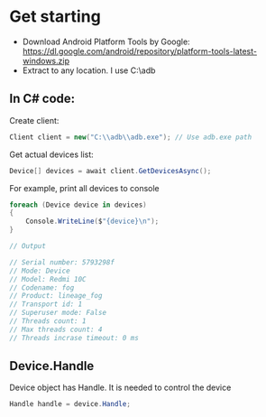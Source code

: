 # Get starting
- Download Android Platform Tools by Google: https://dl.google.com/android/repository/platform-tools-latest-windows.zip
- Extract to any location. I use C:\adb

## In C# code:
Create client:
```` csharp
Client client = new("C:\\adb\\adb.exe"); // Use adb.exe path
```` 
Get actual devices list:
````  csharp
Device[] devices = await client.GetDevicesAsync();
````
For example, print all devices to console
````  csharp
foreach (Device device in devices)
{
    Console.WriteLine($"{device}\n");
}
````
````  csharp
// Output

// Serial number: 5793298f
// Mode: Device
// Model: Redmi 10C
// Codename: fog
// Product: lineage_fog
// Transport id: 1
// Superuser mode: False
// Threads count: 1
// Max threads count: 4
// Threads incrase timeout: 0 ms
````
## Device.Handle
Device object has Handle. It is needed to control the device
````  csharp
Handle handle = device.Handle;
````